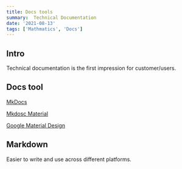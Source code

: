 ```yaml
---
title: Docs tools
summary:  Technical Documentation
date: '2021-08-13'
tags: ['Mathmatics', 'Docs']
---
```


## Intro

Technical documentation is the first impression for customer/users.


## Docs tool

[MkDocs](https://www.mkdocs.org/)

[Mkdosc Material](https://github.com/squidfunk/mkdocs-material)

[Google Material Design](https://material.io/design)

## Markdown

Easier to write and use across different platforms.